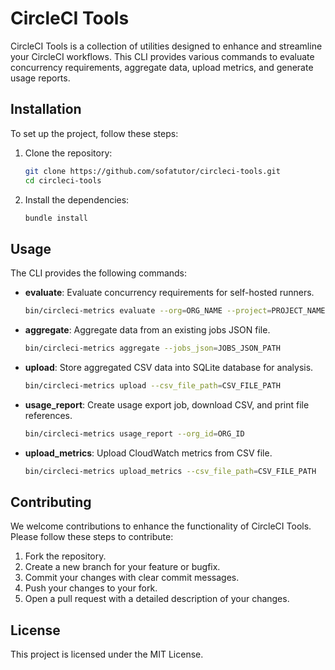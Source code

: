 # CircleCI Tools

CircleCI Tools is a collection of utilities designed to enhance and streamline your CircleCI workflows. This CLI provides various commands to evaluate concurrency requirements, aggregate data, upload metrics, and generate usage reports.

## Installation

To set up the project, follow these steps:

1. Clone the repository:
   ```bash
   git clone https://github.com/sofatutor/circleci-tools.git
   cd circleci-tools
   ```

2. Install the dependencies:
   ```bash
   bundle install
   ```

## Usage

The CLI provides the following commands:

- **evaluate**: Evaluate concurrency requirements for self-hosted runners.
  ```bash
  bin/circleci-metrics evaluate --org=ORG_NAME --project=PROJECT_NAME
  ```

- **aggregate**: Aggregate data from an existing jobs JSON file.
  ```bash
  bin/circleci-metrics aggregate --jobs_json=JOBS_JSON_PATH
  ```

- **upload**: Store aggregated CSV data into SQLite database for analysis.
  ```bash
  bin/circleci-metrics upload --csv_file_path=CSV_FILE_PATH
  ```

- **usage_report**: Create usage export job, download CSV, and print file references.
  ```bash
  bin/circleci-metrics usage_report --org_id=ORG_ID
  ```

- **upload_metrics**: Upload CloudWatch metrics from CSV file.
  ```bash
  bin/circleci-metrics upload_metrics --csv_file_path=CSV_FILE_PATH
  ```

## Contributing

We welcome contributions to enhance the functionality of CircleCI Tools. Please follow these steps to contribute:

1. Fork the repository.
2. Create a new branch for your feature or bugfix.
3. Commit your changes with clear commit messages.
4. Push your changes to your fork.
5. Open a pull request with a detailed description of your changes.

## License

This project is licensed under the MIT License.
